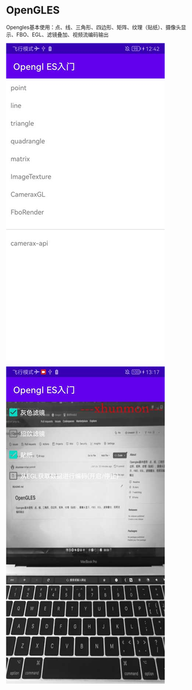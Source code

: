 # OpenGLES
Opengles基本使用：点、线、三角形、四边形、矩阵、纹理（贴纸）、摄像头显示、FBO、EGL、滤镜叠加、视频流编码输出


![1](https://raw.githubusercontent.com/xhunmon/OpenGLES/main/doc/1.jpg)


![2](https://raw.githubusercontent.com/xhunmon/OpenGLES/main/doc/2.jpg)

